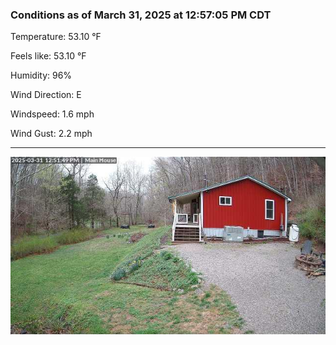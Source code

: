 ### Conditions as of March 31, 2025 at 12:57:05 PM CDT 

Temperature: 53.10 &deg;F

Feels like: 53.10 &deg;F

Humidity: 96%

Wind Direction: E

Windspeed: 1.6 mph

Wind Gust: 2.2 mph

---

<img src="./images/latest.jpeg"/>

